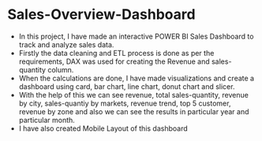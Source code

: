 # Sales-Overview-Dashboard
* In this project, I have made an interactive POWER BI Sales Dashboard to track and analyze sales data.
* Firstly the data cleaning and ETL process is done as per the requirements, DAX was used for creating the Revenue and sales-quantity column.
* When the calculations are done, I have made visualizations and create a dashboard using card, bar chart, line chart, donut chart and slicer.
* With the help of this we can see revenue, total sales-quantity, revenue by city, sales-quantiy by markets, revenue trend, top 5 customer, revenue by zone and also we can see the results in particular year and particular month.
* I have also created Mobile Layout of this dashboard

